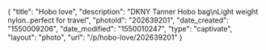 {
    "title": "Hobo love",
    "description": "DKNY Tanner Hobo bag\nLight weight nylon..perfect for travel",
    "photoId": "202639201",
    "date_created": "1550009206",
    "date_modified": "1550010247",
    "type": "captivate",
    "layout": "photo",
    "url": "\/p\/hobo-love\/202639201"
}